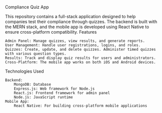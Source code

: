 Compliance Quiz App

This repository contains a full-stack application designed to help companies test their compliance through quizzes. The backend is built with the MERN stack, and the mobile app is developed using React Native to ensure cross-platform compatibility.
Features

    Admin Panel: Manage quizzes, view results, and generate reports.
    User Management: Handle user registrations, logins, and roles.
    Quizzes: Create, update, and delete quizzes. Administer timed quizzes with various question types.
    Results: Track and display quiz results for users and administrators.
    Cross-Platform: The mobile app works on both iOS and Android devices.

Technologies Used

    Backend:
        MongoDB: Database
        Express.js: Web framework for Node.js
        React.js: Frontend framework for admin panel
        Node.js: JavaScript runtime
    Mobile App:
        React Native: For building cross-platform mobile applications
